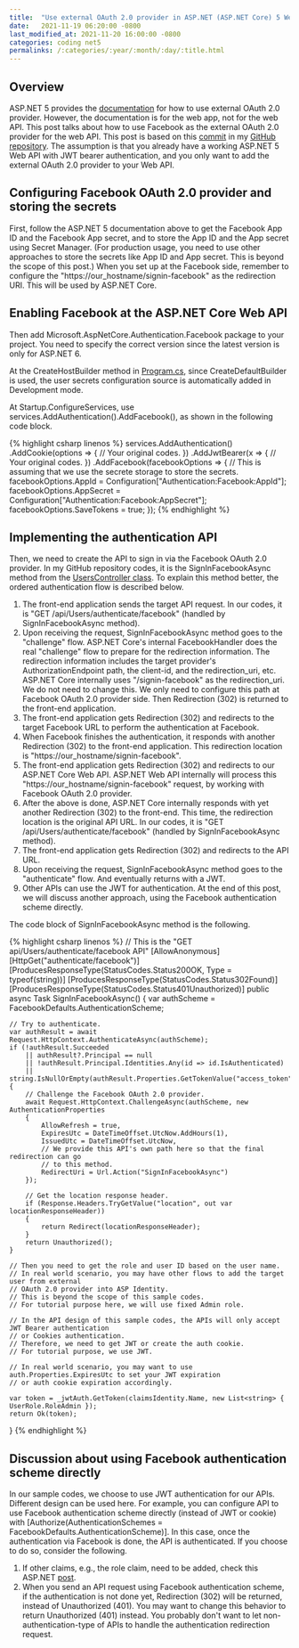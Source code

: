 ```yaml
---
title:  "Use external OAuth 2.0 provider in ASP.NET (ASP.NET Core) 5 Web API."
date:   2021-11-19 06:20:00 -0800
last_modified_at: 2021-11-20 16:00:00 -0800
categories: coding net5
permalinks: /:categories/:year/:month/:day/:title.html
---
```


## Overview

ASP.NET 5 provides the [documentation](https://docs.microsoft.com/en-us/aspnet/core/security/authentication/social/?view=aspnetcore-5.0&tabs=visual-studio) for how to use external OAuth 2.0 provider. However, the documentation is for the web app, not for the web API. This post talks about how to use Facebook as the external OAuth 2.0 provider for the web API. This post is based on this [commit](https://github.com/charlehsin/net5-webapi-tutorial/commit/ef42ffa0f3633106fcb805001d38efca75595df6) in my [GitHub repository](https://github.com/charlehsin/net5-webapi-tutorial). The assumption is that you already have a working ASP.NET 5 Web API with JWT bearer authentication, and you only want to add the external OAuth 2.0 provider to your Web API.

## Configuring Facebook OAuth 2.0 provider and storing the secrets 

First, follow the ASP.NET 5 documentation above to get the Facebook App ID and the Facebook App secret, and to store the App ID and the App secret using Secret Manager. (For production usage, you need to use other approaches to store the secrets like App ID and App secret. This is beyond the scope of this post.) When you set up at the Facebook side, remember to configure the "https://our_hostname/signin-facebook" as the redirection URI. This will be used by ASP.NET Core.

## Enabling Facebook at the ASP.NET Core Web API

Then add Microsoft.AspNetCore.Authentication.Facebook package to your project. You need to specify the correct version since the latest version is only for ASP.NET 6.

At the CreateHostBuilder method in [Program.cs](https://github.com/charlehsin/net5-webapi-tutorial/blob/main/TodoApi/Program.cs), since CreateDefaultBuilder is used, the user secrets configuration source is automatically added in Development mode.

At Startup.ConfigureServices, use services.AddAuthentication().AddFacebook(), as shown in the following code block.

{% highlight csharp linenos %}
services.AddAuthentication()
    .AddCookie(options =>
        {
            // Your original codes.
        })
    .AddJwtBearer(x =>
        {
            // Your original codes.
        })
    .AddFacebook(facebookOptions =>
        {
            // This is assuming that we use the secrete storage to store the secrets.
            facebookOptions.AppId = Configuration["Authentication:Facebook:AppId"];
            facebookOptions.AppSecret = Configuration["Authentication:Facebook:AppSecret"];
            facebookOptions.SaveTokens = true;
        });
{% endhighlight %}

## Implementing the authentication API

Then, we need to create the API to sign in via the Facebook OAuth 2.0 provider. In my GitHub repository codes, it is the SignInFacebookAsync method from the [UsersController class](https://github.com/charlehsin/net5-webapi-tutorial/blob/main/TodoApi/Controllers/UsersController.cs). To explain this method better, the ordered authentication flow is described below.
1. The front-end application sends the target API request. In our codes, it is "GET /api/Users/authenticate/facebook" (handled by SignInFacebookAsync method).
2. Upon receiving the request, SignInFacebookAsync method goes to the "challenge" flow. ASP.NET Core's internal FacebookHandler does the real "challenge" flow to prepare for the redirection information. The redirection information includes the target provider's AuthorizationEndpoint path, the client-id, and the redirection_uri, etc. ASP.NET Core internally uses "/signin-facebook" as the redirection_uri. We do not need to change this. We only need to configure this path at Facebook OAuth 2.0 provider side. Then Redirection (302) is returned to the front-end application.
3. The front-end application gets Redirection (302) and redirects to the target Facebook URL to perform the authentication at Facebook.
4. When Facebook finishes the authentication, it responds with another Redirection (302) to the front-end application. This redirection location is "https://our_hostname/signin-facebook".
5. The front-end application gets Redirection (302) and redirects to our ASP.NET Core Web API. ASP.NET Web API internally will process this "https://our_hostname/signin-facebook" request, by working with Facebook OAuth 2.0 provider.
6. After the above is done, ASP.NET Core internally responds with yet another Redirection (302) to the front-end. This time, the redirection location is the original API URL. In our codes, it is "GET /api/Users/authenticate/facebook" (handled by SignInFacebookAsync method).
7. The front-end application gets Redirection (302) and redirects to the API URL.
8. Upon receiving the request, SignInFacebookAsync method goes to the "authenticate" flow. And eventually returns with a JWT.
9. Other APIs can use the JWT for authentication. At the end of this post, we will discuss another approach, using the Facebook authentication scheme directly.

The code block of SignInFacebookAsync method is the following.

{% highlight csharp linenos %}
// This is the "GET api/Users/authenticate/facebook API"
[AllowAnonymous]
[HttpGet("authenticate/facebook")]
[ProducesResponseType(StatusCodes.Status200OK, Type = typeof(string))]
[ProducesResponseType(StatusCodes.Status302Found)]
[ProducesResponseType(StatusCodes.Status401Unauthorized)]
public async Task<IActionResult> SignInFacebookAsync()
{
    var authScheme = FacebookDefaults.AuthenticationScheme;

    // Try to authenticate.
    var authResult = await Request.HttpContext.AuthenticateAsync(authScheme);
    if (!authResult.Succeeded
        || authResult?.Principal == null
        || !authResult.Principal.Identities.Any(id => id.IsAuthenticated)
        || string.IsNullOrEmpty(authResult.Properties.GetTokenValue("access_token")))
    {
        // Challenge the Facebook OAuth 2.0 provider.
        await Request.HttpContext.ChallengeAsync(authScheme, new AuthenticationProperties
        {
            AllowRefresh = true,
            ExpiresUtc = DateTimeOffset.UtcNow.AddHours(1),
            IssuedUtc = DateTimeOffset.UtcNow,
            // We provide this API's own path here so that the final redirection can go
            // to this method.
            RedirectUri = Url.Action("SignInFacebookAsync")
        });

        // Get the location response header.
        if (Response.Headers.TryGetValue("location", out var locationResponseHeader))
        {
            return Redirect(locationResponseHeader);
        }
        return Unauthorized();
    }

    // Then you need to get the role and user ID based on the user name.
    // In real world scenario, you may have other flows to add the target user from external
    // OAuth 2.0 provider into ASP Identity.
    // This is beyond the scope of this sample codes.
    // For tutorial purpose here, we will use fixed Admin role.

    // In the API design of this sample codes, the APIs will only accept JWT Bearer authentication
    // or Cookies authentication.
    // Therefore, we need to get JWT or create the auth cookie.
    // For tutorial purpose, we use JWT.

    // In real world scenario, you may want to use auth.Properties.ExpiresUtc to set your JWT expiration
    // or auth cookie expiration accordingly.

    var token = _jwtAuth.GetToken(claimsIdentity.Name, new List<string> { UserRole.RoleAdmin });
    return Ok(token);
}
{% endhighlight %}

## Discussion about using Facebook authentication scheme directly

In our sample codes, we choose to use JWT authentication for our APIs. Different design can be used here. For example, you can configure API to use Facebook authentication scheme directly (instead of JWT or cookie) with [Authorize(AuthenticationSchemes = FacebookDefaults.AuthenticationScheme)]. In this case, once the authentication via Facebook is done, the API is authenticated. If you choose to do so, consider the following.
1. If other claims, e.g., the role claim, need to be added, check this ASP.NET [post](https://docs.microsoft.com/en-us/aspnet/core/security/authentication/claims?view=aspnetcore-6.0#extend-or-add-custom-claims-using-iclaimstransformation).
2. When you send an API request using Facebook authentication scheme, if the authentication is not done yet, Redirection (302) will be returned, instead of Unauthorized (401). You may want to change this behavior to return Unauthorized (401) instead. You probably don't want to let non-authentication-type of APIs to handle the authentication redirection request.
